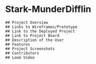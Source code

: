 # Stark-MunderDifflin

   
    ## Project Overview
    ## Links to Wireframes/Prototype
    ## Link to the Deployed Project
    ## Link to Project Board
    ## Description of the User
    ## Features
    ## Project Screenshots
    ## Contributors
    ## Loom Video 
